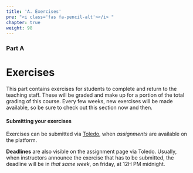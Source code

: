 ```yaml
---
title: 'A. Exercises'
pre: "<i class='fas fa-pencil-alt'></i> "
chapter: true
weight: 98
---
```


### Part A

# Exercises

This part contains exercises for students to complete and return to the teaching staff. These will be graded and make up for a portion of the total grading of this course. Every few weeks, new exercises will be made available, so be sure to check out this section now and then. 

#### Submitting your exercises

Exercises can be submitted via [Toledo](https://toledo.kuleuven.be/portal/), when _assignments_ are available on the platform. 

**Deadlines** are also visible on the assignment page via Toledo. Usually, when instructors announce the exercise that has to be submitted, the deadline will be in _that same week_, on friday, at 12H PM midnight. 
